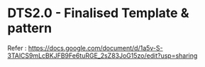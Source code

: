 # DTS2.0 - Finalised Template & pattern

Refer : https://docs.google.com/document/d/1a5v-S-3TAlCS9mLcBKJFB9Fe6tuRGE_2sZ83JoG15zo/edit?usp=sharing

